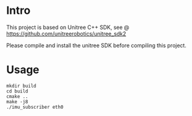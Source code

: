 # Intro

This project is based on Unitree C++ SDK, see @ https://github.com/unitreerobotics/unitree_sdk2

Please compile and install the unitree SDK before compiling this project.

# Usage

```
mkdir build
cd build
cmake ..
make -j8
./imu_subscriber eth0
```